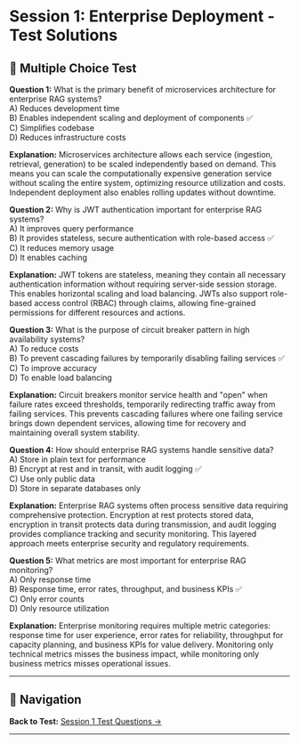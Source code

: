 # Session 1: Enterprise Deployment - Test Solutions

## 📝 Multiple Choice Test

**Question 1:** What is the primary benefit of microservices architecture for enterprise RAG systems?  
A) Reduces development time  
B) Enables independent scaling and deployment of components ✅  
C) Simplifies codebase  
D) Reduces infrastructure costs  

**Explanation:** Microservices architecture allows each service (ingestion, retrieval, generation) to be scaled independently based on demand. This means you can scale the computationally expensive generation service without scaling the entire system, optimizing resource utilization and costs. Independent deployment also enables rolling updates without downtime.

**Question 2:** Why is JWT authentication important for enterprise RAG systems?  
A) It improves query performance  
B) It provides stateless, secure authentication with role-based access ✅  
C) It reduces memory usage  
D) It enables caching  

**Explanation:** JWT tokens are stateless, meaning they contain all necessary authentication information without requiring server-side session storage. This enables horizontal scaling and load balancing. JWTs also support role-based access control (RBAC) through claims, allowing fine-grained permissions for different resources and actions.

**Question 3:** What is the purpose of circuit breaker pattern in high availability systems?  
A) To reduce costs  
B) To prevent cascading failures by temporarily disabling failing services ✅  
C) To improve accuracy  
D) To enable load balancing  

**Explanation:** Circuit breakers monitor service health and "open" when failure rates exceed thresholds, temporarily redirecting traffic away from failing services. This prevents cascading failures where one failing service brings down dependent services, allowing time for recovery and maintaining overall system stability.

**Question 4:** How should enterprise RAG systems handle sensitive data?  
A) Store in plain text for performance  
B) Encrypt at rest and in transit, with audit logging ✅  
C) Use only public data  
D) Store in separate databases only  

**Explanation:** Enterprise RAG systems often process sensitive data requiring comprehensive protection. Encryption at rest protects stored data, encryption in transit protects data during transmission, and audit logging provides compliance tracking and security monitoring. This layered approach meets enterprise security and regulatory requirements.

**Question 5:** What metrics are most important for enterprise RAG monitoring?  
A) Only response time  
B) Response time, error rates, throughput, and business KPIs ✅  
C) Only error counts  
D) Only resource utilization  

**Explanation:** Enterprise monitoring requires multiple metric categories: response time for user experience, error rates for reliability, throughput for capacity planning, and business KPIs for value delivery. Monitoring only technical metrics misses the business impact, while monitoring only business metrics misses operational issues.

---

## 🧭 Navigation

**Back to Test:** [Session 1 Test Questions →](Session1_*.md#multiple-choice-test)

---
